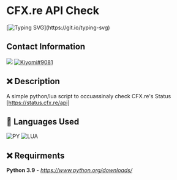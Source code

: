 # CFX.re API Check
[![Typing SVG](https://readme-typing-svg.herokuapp.com?font=Inconsolata&duration=3000&color=D404F7&vCenter=true&height=25&lines=Have+questions%3F;Feel+free+to+DM+me+on+Discord!)](https://git.io/typing-svg)

## Contact Information 
<a href="mailto:chevybot123@gmail.com"><img src="https://img.shields.io/badge/Gmail-D14836?style=for-the-badge&logo=gmail&logoColor=white"></a>
<a href="https://discordapp.com/users/359794704847601674"><img src="https://img.shields.io/badge/Discord-7289DA?style=for-the-badge&logo=discord&logoColor=white" alt="Kiyomi#9081" ></a>


## ❌ Description
A simple python/lua script to occuassinaly check CFX.re's Status [https://status.cfx.re/api]

## 🔨 Languages Used
![PY](https://img.shields.io/badge/Python-black?style=flat-square&logo=python)
![LUA](https://custom-icon-badges.herokuapp.com/badge/Lua-black.svg?logo=lua&logoColor=blue)

## ❌ Requirments
**Python 3.9** - *https://www.python.org/downloads/*

